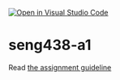 [![Open in Visual Studio Code](https://classroom.github.com/assets/open-in-vscode-718a45dd9cf7e7f842a935f5ebbe5719a5e09af4491e668f4dbf3b35d5cca122.svg)](https://classroom.github.com/online_ide?assignment_repo_id=13401832&assignment_repo_type=AssignmentRepo)
# seng438-a1

Read [the assignment guideline](seng438-a1.md) 
